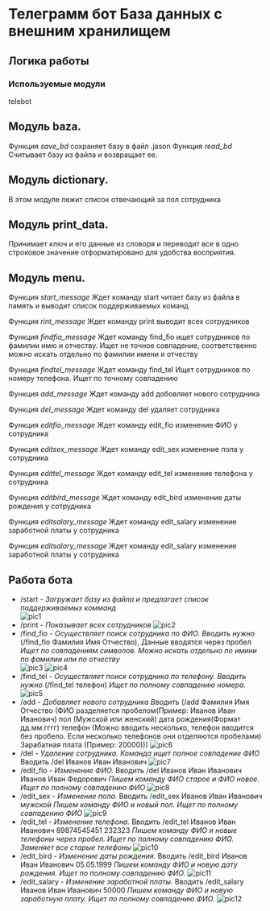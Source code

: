 # Телеграмм бот База данных с внешним хранилищем

## Логика работы ##

### Используемые модули ###

telebot


## Модуль baza. ##

Функция *save_bd* сохраняет базу в файл .jason
Функция *read_bd* Считывает базу из файла и возвращает ее.


## Модуль dictionary. ##

В этом модуле лежит список отвечающий за пол сотрудника

## Модуль print_data. ##

Принимает ключ и его данные из словоря и переводит все в одно строковое значение отформатировано для удобства восприятия.

## Модуль menu. ##

Функция *start_message* Ждет команду start читает базу из файла в память и выводит список поддерживаемых команд

Функция *rint_message* Ждет команду print выводит всех сотрудников

Функция *findfio_message* Ждет команду find_fio ищет сотрудников по фамилии имю и отчеству. Ищет не точное совпадение, соответственно можно искать отдельно по фамилии имени и отчеству

Функция *findtel_message* Ждет команду find_tel Ищет сотрудников по номеру телефона. Ищет по точному совпадению

Функция *add_message* Ждет команду add добовляет нового сотрудника

Функция *del_message* Ждет команду del удаляет сотрудника

Функция *editfio_message* Ждет команду edit_fio изменение ФИО у сотрудника

Функция *editsex_message* Ждет команду edit_sex изменение пола у сотрудника

Функция *edittel_message* Ждет команду edit_tel изменение телефона у сотрудника

Функция *editbird_message* Ждет команду edit_bird изменение даты рождения у сотрудника

Функция *editsalary_message* Ждет команду edit_salary изменение заработной платы у сотрудника

Функция *editsalary_message* Ждет команду edit_salary изменение заработной платы у сотрудника


## Работа бота ##

+ /start - *Загружает базу из файла и предлагает список поддерживаемых комманд*<br>
![pic1](start.JPG)
+ /print - *Показывает всех сотрудников*
![pic2](print.JPG)
+ /find_fio - *Осуществляет поиск сотрудника по ФИО. Вводить нужно* (/find_fio Фамилия Имя Отчество), Данные вводятся через пробел *Ищет по совпадениям символов. Можно искать отдельно по имини по фамилии или по отчеству*<br>
![pic3](find_fio1.JPG)
![pic4](find_fio2.JPG)
+ /find_tel - *Осуществляет поиск сотрудника по телефону. Вводить нужно* (/find_tel телефон) *Ищет по полному совпадению номера.*
![pic5](find_tel.JPG)
+ /add - *Добавляет нового сотрудника Вводить* (/add Фамилия Имя Отчество (ФИО разделяется пробелом(Пример: Иванов Иван Иванович) пол (Мужской или женский) дата рождения(Формат дд.мм.гггг) телефон (Можно вводить несколько, телефон вводится без пробело. Если несколько телефонов они отделяются пробелами)  Зарабатная плата (Пример: 20000)))
![pic6](add.JPG)
+ /del - *Удаление сотрудника. Команда ищет полное совпадение ФИО* Вводить /del Иванов Иван Иванович
![pic7](del.JPG)
+ /edit_fio - *Изменение ФИО.* Вводить /del Иванов Иван Иванович Иванов Иван Федорович *Пишем команду ФИО старое и ФИО новое. Ищет по полному совпадению ФИО*
![pic8](edit_fio.JPG)
+ /edit_sex - *Изменение пола.* Вводить /edit_sex Иванов Иван Иванович мужской *Пишем команду ФИО и новый пол. Ищет по полному совпадению ФИО*
![pic9](edit_sex.JPG)
+ /edit_tel - *Изменение телефона.* Вводить /edit_tel Иванов Иван Иванович 89874545451 232323 *Пишем команду ФИО и новые телефоны через пробел. Ищет по полному совпадению ФИО. Заменяет все старые телефоны*
![pic10](edit_tel.JPG)
+ /edit_bird - *Изменение даты рождения.* Вводить /edit_bird Иванов Иван Иванович 05.05.1999 *Пишем команду ФИО и новую дату рождения. Ищет по полному совпадению ФИО.*
![pic11](edit_bird.JPG)
+ /edit_salary - *Изменение заработной платы.* Вводить /edit_salary Иванов Иван Иванович 50000 *Пишем команду ФИО и новую заработную плату. Ищет по полному совпадению ФИО.*
![pic12](edit_salary.JPG)